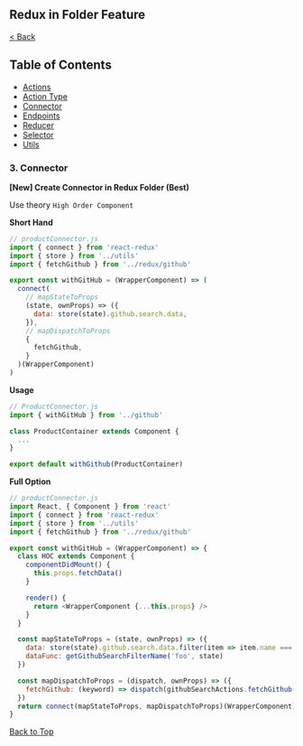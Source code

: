## Redux in Folder Feature

[< Back](../README.md)

## Table of Contents
* [Actions](#1-actions)
* [Action Type](#2-action-types)
* [Connector](#3-connector)
* [Endpoints](#4-endpoints)
* [Reducer](#5-reducer)
* [Selector](#6-selector)
* [Utils](#7-utils)

### 3. Connector
**[New] Create Connector in Redux Folder (Best)**

Use theory `High Order Component`

**Short Hand**
```js
// productConnector.js
import { connect } from 'react-redux'
import { store } from '../utils'
import { fetchGithub } from '../redux/github'

export const withGitHub = (WrapperComponent) => (
  connect(
    // mapStateToProps
    (state, ownProps) => ({
      data: store(state).github.search.data,
    }),
    // mapDispatchToProps
    {
      fetchGithub,
    }
  )(WrapperComponent)
)
```

**Usage**
```js
// ProductConnector.js
import { withGitHub } from '../github'

class ProductContainer extends Component {
  ...
}

export default withGithub(ProductContainer)
```

**Full Option**
```js
// productConnector.js
import React, { Component } from 'react'
import { connect } from 'react-redux'
import { store } from '../utils'
import { fetchGithub } from '../redux/github'

export const withGitHub = (WrapperComponent) => {
  class HOC extends Component {
    componentDidMount() {
      this.props.fetchData()
    }

    render() {
      return <WrapperComponent {...this.props} />
    }
  }

  const mapStateToProps = (state, ownProps) => ({
    data: store(state).github.search.data.filter(item => item.name === 'foo'),
    dataFunc: getGithubSearchFilterName('foo', state)
  })

  const mapDispatchToProps = (dispatch, ownProps) => ({
    fetchGithub: (keyword) => dispatch(githubSearchActions.fetchGithub(keyword))
  })
  return connect(mapStateToProps, mapDispatchToProps)(WrapperComponent)
}
```

[Back to Top](#table-of-contents)